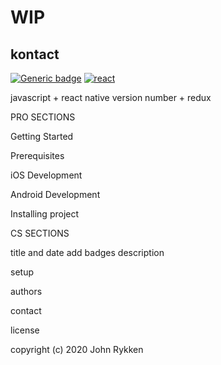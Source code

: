 # WIP
## kontact 

[![Generic badge](https://img.shields.io/badge/license-MIT-<COLOR>.svg)](https://shields.io/)
[![react](https://img.shields.io/static/v1?label=&message=React-Native&color=blue?style=plastic&logo=react)](https://shields.io/)

javascript + react native version number + redux 

PRO SECTIONS 

Getting Started

Prerequisites

iOS Development

Android Development

Installing project

CS SECTIONS 

title and date 
add badges 
description 

setup 


authors

contact 

license 

copyright (c) 2020 John Rykken 


